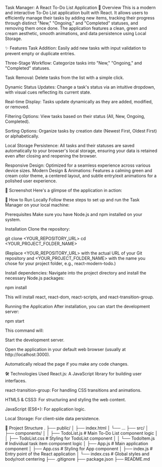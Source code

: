 Task Manager: A React To-Do List Application
📄 Overview
This is a modern and interactive To-Do List application built with React. It allows users to efficiently manage their tasks by adding new items, tracking their progress through distinct "New," "Ongoing," and "Completed" statuses, and removing them once done. The application features a clean, green and cream aesthetic, smooth animations, and data persistence using Local Storage.

✨ Features
Task Addition: Easily add new tasks with input validation to prevent empty or duplicate entries.

Three-Stage Workflow: Categorize tasks into "New," "Ongoing," and "Completed" statuses.

Task Removal: Delete tasks from the list with a simple click.

Dynamic Status Updates: Change a task's status via an intuitive dropdown, with visual cues reflecting its current state.

Real-time Display: Tasks update dynamically as they are added, modified, or removed.

Filtering Options: View tasks based on their status (All, New, Ongoing, Completed).

Sorting Options: Organize tasks by creation date (Newest First, Oldest First) or alphabetically.

Local Storage Persistence: All tasks and their statuses are saved automatically to your browser's local storage, ensuring your data is retained even after closing and reopening the browser.

Responsive Design: Optimized for a seamless experience across various device sizes.
Modern Design & Animations: Features a calming green and cream color theme, a centered layout, and subtle entry/exit animations for a polished user experience.

📸 Screenshot
Here's a glimpse of the application in action:

🚀 How to Run Locally
Follow these steps to set up and run the Task Manager on your local machine:

Prerequisites
Make sure you have Node.js and npm installed on your system.

Installation
Clone the repository:

git clone <YOUR_REPOSITORY_URL>
cd <YOUR_PROJECT_FOLDER_NAME>

(Replace <YOUR_REPOSITORY_URL> with the actual URL of your Git repository and <YOUR_PROJECT_FOLDER_NAME> with the name you chose for your project folder, e.g., react-modern-todo.)

Install dependencies:
Navigate into the project directory and install the necessary Node.js packages:

npm install

This will install react, react-dom, react-scripts, and react-transition-group.

Running the Application
After installation, you can start the development server:

npm start

This command will:

Start the development server.

Open the application in your default web browser (usually at http://localhost:3000).

Automatically reload the page if you make any code changes.

🛠️ Technologies Used
React.js: A JavaScript library for building user interfaces.

react-transition-group: For handling CSS transitions and animations.

HTML5 & CSS3: For structuring and styling the web content.

JavaScript (ES6+): For application logic.

Local Storage: For client-side data persistence.

📂 Project Structure
.
├── public/
│   ├── index.html
│   └── ...
├── src/
│   ├── components/
│   │   ├── TodoList.js       # Main To-Do List component logic
│   │   ├── TodoList.css      # Styling for TodoList component
│   │   └── TodoItem.js       # Individual task item component logic
│   ├── App.js                # Main application component
│   ├── App.css               # Styling for App component
│   ├── index.js              # Entry point of the React application
│   └── index.css             # Global styles and body/root centering
├── .gitignore
├── package.json
├── README.md                 
